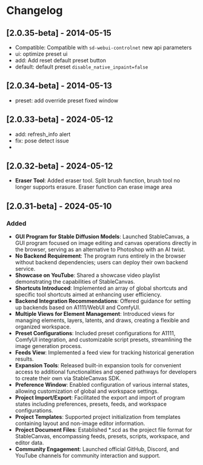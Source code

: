 # Changelog

## [2.0.35-beta] - 2014-05-15
- Compatible: Compatible with `sd-webui-controlnet` new api parameters
- ui: optimize preset ui
- add: Add reset default preset button
- default: default preset `disable_native_inpaint=false`

## [2.0.34-beta] - 2014-05-13
- preset: add override preset fixed window

## [2.0.33-beta] - 2024-05-12
- add: refresh_info alert
- fix: pose detect issue
- 
## [2.0.32-beta] - 2024-05-12
- **Eraser Tool**: Added eraser tool. Split brush function, brush tool no longer supports erasure. Eraser function can erase image area

## [2.0.31-beta] - 2024-05-10

### Added
- **GUI Program for Stable Diffusion Models**: Launched StableCanvas, a GUI program focused on image editing and canvas operations directly in the browser, serving as an alternative to Photoshop with an AI twist.
- **No Backend Requirement**: The program runs entirely in the browser without backend dependencies; users can deploy their own backend service.
- **Showcase on YouTube**: Shared a showcase video playlist demonstrating the capabilities of StableCanvas.
- **Shortcuts Introduced**: Implemented an array of global shortcuts and specific tool shortcuts aimed at enhancing user efficiency.
- **Backend Integration Recommendations**: Offered guidance for setting up backends based on A1111/WebUI and ComfyUI.
- **Multiple Views for Element Management**: Introduced views for managing elements, layers, latents, and draws, creating a flexible and organized workspace.
- **Preset Configurations**: Included preset configurations for A1111, ComfyUI integration, and customizable script presets, streamlining the image generation process.
- **Feeds View**: Implemented a feed view for tracking historical generation results.
- **Expansion Tools**: Released built-in expansion tools for convenient access to additional functionalities and opened pathways for developers to create their own via StableCanvas SDK.
- **Preference Window**: Enabled configuration of various internal states, allowing customization of global and workspace settings.
- **Project Import/Export**: Facilitated the export and import of program states including preferences, presets, feeds, and workspace configurations.
- **Project Templates**: Supported project initialization from templates containing layout and non-image editor information.
- **Project Document Files**: Established *.scd as the project file format for StableCanvas, encompassing feeds, presets, scripts, workspace, and editor data.
- **Community Engagement**: Launched official GitHub, Discord, and YouTube channels for community interaction and support.
